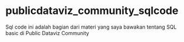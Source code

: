# publicdataviz_community_sqlcode

Sql code ini adalah bagian dari materi yang saya bawakan tentang SQL basic di Public Dataviz Community

